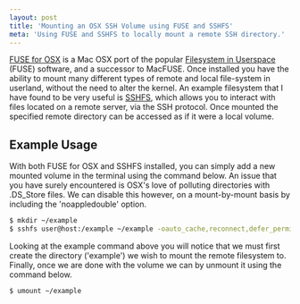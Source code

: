 ```yaml
---
layout: post
title: 'Mounting an OSX SSH Volume using FUSE and SSHFS'
meta: 'Using FUSE and SSHFS to locally mount a remote SSH directory.'
---
```


[FUSE for OSX](http://osxfuse.github.io/) is a Mac OSX port of the popular [Filesystem in Userspace](http://en.wikipedia.org/wiki/Filesystem_in_Userspace) (FUSE) software, and a successor to MacFUSE.
Once installed you have the ability to mount many different types of remote and local file-system in userland, without the need to alter the kernel.
An example filesystem that I have found to be very useful is [SSHFS](http://en.wikipedia.org/wiki/SSHFS), which allows you to interact with files located on a remote server, via the SSH protocol.
Once mounted the specified remote directory can be accessed as if it were a local volume.

<!--more-->

## Example Usage

With both FUSE for OSX and SSHFS installed, you can simply add a new mounted volume in the terminal using the command below.
An issue that you have surely encountered is OSX's love of polluting directories with .DS_Store files.
We can disable this however, on a mount-by-mount basis by including the 'noappledouble' option.

```bash
$ mkdir ~/example
$ sshfs user@host:/example ~/example -oauto_cache,reconnect,defer_permissions,negative_vncache,noappledouble,volname=Example
```

Looking at the example command above you will notice that we must first create the directory ('example') we wish to mount the remote filesystem to.
Finally, once we are done with the volume we can by unmount it using the command below.

```bash
$ umount ~/example
```
